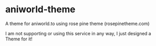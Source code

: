 # aniworld-theme
A theme for aniworld.to using rose pine theme (rosepinetheme.com)

I am not supporting or using this service in any way, I just designed a Theme for it!
